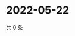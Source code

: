 # 2022-05-22

共 0 条

<!-- BEGIN WEIBO -->
<!-- 最后更新时间 Sun May 22 2022 02:19:17 GMT+0800 (China Standard Time) -->

<!-- END WEIBO -->
